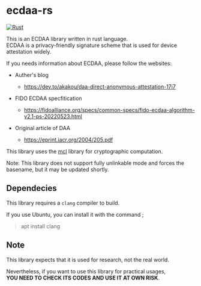 # ecdaa-rs

[![Rust](https://github.com/akakou/ecdaa-rs/actions/workflows/rust.yml/badge.svg?branch=main)](https://github.com/akakou/ecdaa-rs/actions/workflows/rust.yml)

This is an ECDAA library written in rust language.   
ECDAA is a privacy-friendly signature scheme that is used for device attestation widely. 

If you needs information about ECDAA, please follow the websites:

- Auther's blog
  - https://dev.to/akakou/daa-direct-anonymous-attestation-17i7

- FIDO ECDAA specfitication
  - https://fidoalliance.org/specs/common-specs/fido-ecdaa-algorithm-v2.1-ps-20220523.html

- Original article of DAA
  - https://eprint.iacr.org/2004/205.pdf

This library uses the [mcl](https://github.com/herumi/mcl) library for cryptographic computation.

Note: This library does not support fully unlinkable mode and forces the basename, but it may be updated shortly.

## Dependecies

This library requires a `clang` compiler to build. 

If you use Ubuntu, you can install it with the command ;
> apt install clang

## Note

This library expects that it is used for research, not the real world.  

Nevertheless, if you want to use this library for practical usages,   
**YOU NEED TO CHECK ITS CODES AND USE IT AT OWN RISK**.
